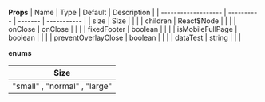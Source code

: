 **Props**
| Name | Type | Default | Description |
| ------------------- | ---------- | ------- | ----------- |
| size | Size | | |
| children | React\$Node | | |
| onClose | onClose | | |
| fixedFooter | boolean | | |
| isMobileFullPage | boolean | | |
| preventOverlayClose | boolean | | |
| dataTest | string | | |

**enums**

| **Size**                     |
| ---------------------------- |
| "small" , "normal" , "large" |
